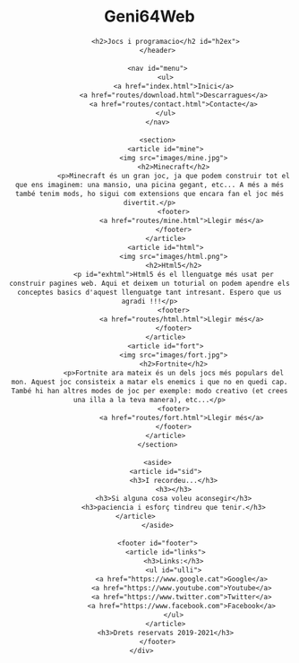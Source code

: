 <!DOCTYPE html>
<html lang="ca">
<head>
    <meta charset="UTF-8">
    <meta name="viewport" content="width=device-width, initial-scale=1.0">
    <meta http-equiv="X-UA-Compatible" content="ie=edge">
    <title>Geni64Web</title>
    <link rel="stylesheet" href="style.css">
</head>
<body id="body">
    <div>
        <header id="header">
            <h1>Geni64Web</h1>

            <h2>Jocs i programacio</h2 id="h2ex">
        </header>
    
        <nav id="menu">
            <ul>
                <a href="index.html">Inici</a>
                <a href="routes/download.html">Descarragues</a>
                <a href="routes/contact.html">Contacte</a>
            </ul>
        </nav>

        <section>
            <article id="mine">
                <img src="images/mine.jpg">
                <h2>Minecraft</h2>
                <p>Minecraft és un gran joc, ja que podem construir tot el que ens imaginem: una mansio, una picina gegant, etc... A més a més també tenim mods, ho sigui com extensions que encara fan el joc més divertit.</p>
                <footer>
                    <a href="routes/mine.html">Llegir més</a>
                </footer>
            </article>
            <article id="html">
                <img src="images/html.png">
                <h2>Html5</h2>
                <p id="exhtml">Html5 és el llenguatge més usat per construir pagines web. Aqui et deixem un toturial on podem apendre els conceptes basics d'aquest llenguatge tant intresant. Espero que us agradi !!!</p>
                <footer>
                    <a href="routes/html.html">Llegir més</a>
                </footer>
            </article>
            <article id="fort">
                <img src="images/fort.jpg">
                <h2>Fortnite</h2>
                <p>Fortnite ara mateix és un dels jocs més populars del mon. Aquest joc consisteix a matar els enemics i que no en quedi cap. També hi han altres modes de joc per exemple: modo creativo (et crees una illa a la teva manera), etc...</p>
                <footer>
                    <a href="routes/fort.html">Llegir més</a>
                </footer>
            </article>
        </section>

        <aside>
            <article id="sid">
                <h3>I recordeu...</h3>
                <h3></h3>
                <h3>Si alguna cosa voleu aconsegir</h3>
                <h3>paciencia i esforç tindreu que tenir.</h3>
            </article>               
        </aside>
        
        <footer id="footer">
            <article id="links">
                <h3>Links:</h3>
                <ul id="ulli">
                    <a href="https://www.google.cat">Google</a>
                    <a href="https://www.youtube.com">Youtube</a>
                    <a href="https://www.twitter.com">Twitter</a>
                    <a href="https://www.facebook.com">Facebook</a>
                </ul>
            </article>
            <h3>Drets reservats 2019-2021</h3>
        </footer>
    </div>    
</body>
</html>
